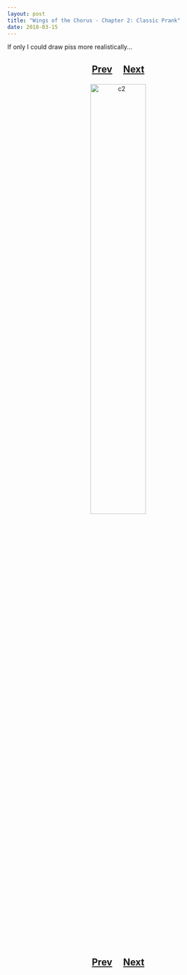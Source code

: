 ```yaml
---
layout: post
title: "Wings of the Chorus - Chapter 2: Classic Prank"
date: 2018-03-15
---
```


<p>
If only I could draw piss more realistically...
</p>

<h2>
  <p style="text-align:center;">
    <a href="/wingsofthechorus/blog/2018/03/08/chapter1">Prev</a>
    &nbsp;&nbsp;&nbsp;
    <a href="">Next</a>
  </p>
</h2>

<p style="text-align:center;">
  <img src="/wingsofthechorus/images/c2.png" width="50%" alt="c2"/>
</p>

<h2>
  <p style="text-align:center;">
    <a href="/wingsofthechorus/blog/2018/03/08/chapter1">Prev</a>
    &nbsp;&nbsp;&nbsp;
    <a href="">Next</a>
  </p>
</h2>
